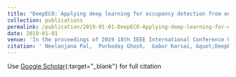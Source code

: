 ```yaml
---
title: "DeepECO: Applying deep learning for occupancy detection from energy consumption data"
collection: publications
permalink: /publication/2019-01-01-DeepECO-Applying-deep-learning-for-occupancy-detection-from-energy-consumption-data
date: 2019-01-01
venue: 'In the proceedings of 2019 18th IEEE International Conference On Machine Learning And Applications (ICMLA)'
citation: ' Neelanjana Pal,  Purboday Ghosh,  Gabor Karsai, &quot;DeepECO: Applying deep learning for occupancy detection from energy consumption data.&quot; In the proceedings of 2019 18th IEEE International Conference On Machine Learning And Applications (ICMLA), 2019.'
---
```

Use [Google Scholar](https://scholar.google.com/scholar?q=DeepECO:+Applying+deep+learning+for+occupancy+detection+from+energy+consumption+data){:target="_blank"} for full citation